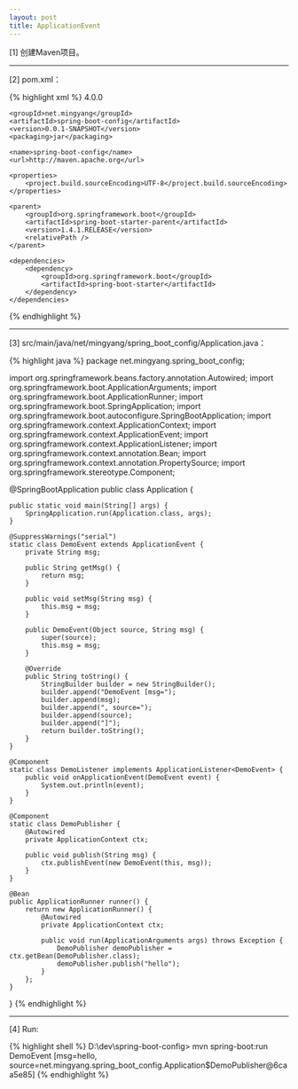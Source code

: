 ```yaml
---
layout: post
title: ApplicationEvent
---
```


[1] 创建Maven项目。

---

[2] pom.xml：

{% highlight xml %}
<project xmlns="http://maven.apache.org/POM/4.0.0" xmlns:xsi="http://www.w3.org/2001/XMLSchema-instance"
    xsi:schemaLocation="http://maven.apache.org/POM/4.0.0 http://maven.apache.org/xsd/maven-4.0.0.xsd">
    <modelVersion>4.0.0</modelVersion>

    <groupId>net.mingyang</groupId>
    <artifactId>spring-boot-config</artifactId>
    <version>0.0.1-SNAPSHOT</version>
    <packaging>jar</packaging>

    <name>spring-boot-config</name>
    <url>http://maven.apache.org</url>

    <properties>
        <project.build.sourceEncoding>UTF-8</project.build.sourceEncoding>
    </properties>

    <parent>
        <groupId>org.springframework.boot</groupId>
        <artifactId>spring-boot-starter-parent</artifactId>
        <version>1.4.1.RELEASE</version>
        <relativePath />
    </parent>

    <dependencies>
        <dependency>
            <groupId>org.springframework.boot</groupId>
            <artifactId>spring-boot-starter</artifactId>
        </dependency>
    </dependencies>
</project>
{% endhighlight %}

---

[3] src/main/java/net/mingyang/spring_boot_config/Application.java：

{% highlight java %}
package net.mingyang.spring_boot_config;

import org.springframework.beans.factory.annotation.Autowired;
import org.springframework.boot.ApplicationArguments;
import org.springframework.boot.ApplicationRunner;
import org.springframework.boot.SpringApplication;
import org.springframework.boot.autoconfigure.SpringBootApplication;
import org.springframework.context.ApplicationContext;
import org.springframework.context.ApplicationEvent;
import org.springframework.context.ApplicationListener;
import org.springframework.context.annotation.Bean;
import org.springframework.context.annotation.PropertySource;
import org.springframework.stereotype.Component;

@SpringBootApplication
public class Application {
    
    public static void main(String[] args) {
        SpringApplication.run(Application.class, args);
    }
    
    @SuppressWarnings("serial")
    static class DemoEvent extends ApplicationEvent {
        private String msg;
        
        public String getMsg() {
            return msg;
        }
        
        public void setMsg(String msg) {
            this.msg = msg;
        }
        
        public DemoEvent(Object source, String msg) {
            super(source);
            this.msg = msg;
        }

        @Override
        public String toString() {
            StringBuilder builder = new StringBuilder();
            builder.append("DemoEvent [msg=");
            builder.append(msg);
            builder.append(", source=");
            builder.append(source);
            builder.append("]");
            return builder.toString();
        }
    }

    @Component
    static class DemoListener implements ApplicationListener<DemoEvent> {
        public void onApplicationEvent(DemoEvent event) {
            System.out.println(event);
        }
    }
    
    @Component
    static class DemoPublisher {
        @Autowired
        private ApplicationContext ctx;
        
        public void publish(String msg) {
            ctx.publishEvent(new DemoEvent(this, msg));
        }
    }
    
    @Bean
    public ApplicationRunner runner() {
        return new ApplicationRunner() {
            @Autowired
            private ApplicationContext ctx;
            
            public void run(ApplicationArguments args) throws Exception {
                DemoPublisher demoPublisher = ctx.getBean(DemoPublisher.class);
                demoPublisher.publish("hello");
            }
        };
    }  
}
{% endhighlight %}

---

[4] Run:

{% highlight shell %}
D:\dev\spring-boot-config> mvn spring-boot:run
DemoEvent [msg=hello, source=net.mingyang.spring_boot_config.Application$DemoPublisher@6caa5e85]
{% endhighlight %}
